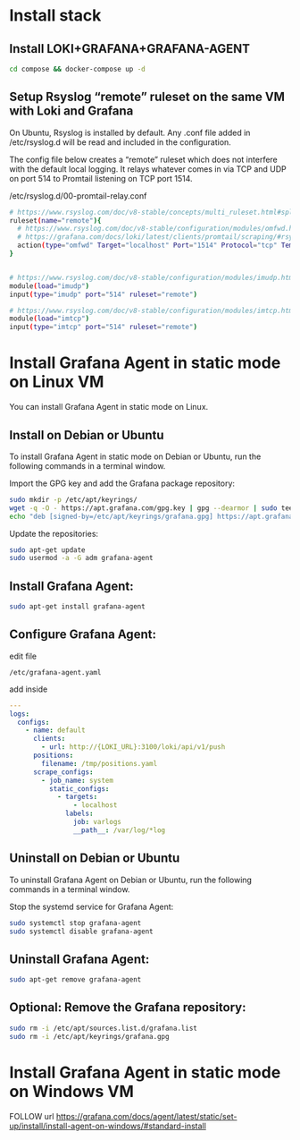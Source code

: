 # Install stack

## Install LOKI+GRAFANA+GRAFANA-AGENT

```bash
cd compose && docker-compose up -d
```
## Setup Rsyslog “remote” ruleset on the same VM with Loki and Grafana
On Ubuntu, Rsyslog is installed by default. Any .conf file added in /etc/rsyslog.d will be read and included in the configuration.

The config file below creates a “remote” ruleset which does not interfere with the default local logging. It relays whatever comes in via TCP and UDP on port 514 to Promtail listening on TCP port 1514.

/etc/rsyslog.d/00-promtail-relay.conf
```bash
# https://www.rsyslog.com/doc/v8-stable/concepts/multi_ruleset.html#split-local-and-remote-logging
ruleset(name="remote"){
  # https://www.rsyslog.com/doc/v8-stable/configuration/modules/omfwd.html
  # https://grafana.com/docs/loki/latest/clients/promtail/scraping/#rsyslog-output-configuration
  action(type="omfwd" Target="localhost" Port="1514" Protocol="tcp" Template="RSYSLOG_SyslogProtocol23Format" TCP_Framing="octet-counted")
}


# https://www.rsyslog.com/doc/v8-stable/configuration/modules/imudp.html
module(load="imudp")
input(type="imudp" port="514" ruleset="remote")

# https://www.rsyslog.com/doc/v8-stable/configuration/modules/imtcp.html
module(load="imtcp")
input(type="imtcp" port="514" ruleset="remote")
```

# Install Grafana Agent in static mode on Linux VM

You can install Grafana Agent in static mode on Linux.

## Install on Debian or Ubuntu

To install Grafana Agent in static mode on Debian or Ubuntu, run the following commands in a terminal window.

Import the GPG key and add the Grafana package repository:

```bash
sudo mkdir -p /etc/apt/keyrings/
wget -q -O - https://apt.grafana.com/gpg.key | gpg --dearmor | sudo tee /etc/apt/keyrings/grafana.gpg > /dev/null
echo "deb [signed-by=/etc/apt/keyrings/grafana.gpg] https://apt.grafana.com stable main" | sudo tee /etc/apt/sources.list.d/grafana.list
```

Update the repositories:

```bash
sudo apt-get update
sudo usermod -a -G adm grafana-agent
```

## Install Grafana Agent:

```bash
sudo apt-get install grafana-agent
```

## Configure Grafana Agent:

edit file

```
/etc/grafana-agent.yaml
```

add inside

```yml
---
logs:
  configs:
    - name: default
      clients:
        - url: http://{LOKI_URL}:3100/loki/api/v1/push
      positions:
        filename: /tmp/positions.yaml
      scrape_configs:
        - job_name: system
          static_configs:
            - targets:
                - localhost
              labels:
                job: varlogs
                __path__: /var/log/*log
```

## Uninstall on Debian or Ubuntu

To uninstall Grafana Agent on Debian or Ubuntu, run the following commands in a terminal window.

Stop the systemd service for Grafana Agent:

```bash
sudo systemctl stop grafana-agent
sudo systemctl disable grafana-agent
```

## Uninstall Grafana Agent:

```bash
sudo apt-get remove grafana-agent
```

## Optional: Remove the Grafana repository:

```bash
sudo rm -i /etc/apt/sources.list.d/grafana.list
sudo rm -i /etc/apt/keyrings/grafana.gpg
```

# Install Grafana Agent in static mode on Windows VM

FOLLOW url
https://grafana.com/docs/agent/latest/static/set-up/install/install-agent-on-windows/#standard-install
